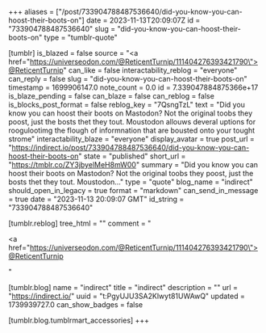 +++
aliases = ["/post/733904788487536640/did-you-know-you-can-hoost-their-boots-on"]
date = 2023-11-13T20:09:07Z
id = "733904788487536640"
slug = "did-you-know-you-can-hoost-their-boots-on"
type = "tumblr-quote"

[tumblr]
is_blazed = false
source = "<a href=\"https://universeodon.com/@ReticentTurnip/111404276393421790\">@ReticentTurnip</a>"
can_like = false
interactability_reblog = "everyone"
can_reply = false
slug = "did-you-know-you-can-hoost-their-boots-on"
timestamp = 1699906147.0
note_count = 0.0
id = 7.339047884875366e+17
is_blaze_pending = false
can_blaze = false
can_reblog = false
is_blocks_post_format = false
reblog_key = "7QsngTzL"
text = "Did you know you can hoost their boots on Mastodon? Not the original toobs they poost, just the bosts thet they tout. Moustodon allouws deveral uptions for roogulootimg the flough of informnation that are bousted onto your tought strome"
interactability_blaze = "everyone"
display_avatar = true
post_url = "https://indirect.io/post/733904788487536640/did-you-know-you-can-hoost-their-boots-on"
state = "published"
short_url = "https://tmblr.co/ZY3jbyelMeH8mW00"
summary = "Did you know you can hoost their boots on Mastodon? Not the original toobs they poost, just the bosts thet they tout. Moustodon..."
type = "quote"
blog_name = "indirect"
should_open_in_legacy = true
format = "markdown"
can_send_in_message = true
date = "2023-11-13 20:09:07 GMT"
id_string = "733904788487536640"

[tumblr.reblog]
tree_html = ""
comment = "<p><a href=\"https://universeodon.com/@ReticentTurnip/111404276393421790\">@ReticentTurnip</a></p>"

[tumblr.blog]
name = "indirect"
title = "indirect"
description = ""
url = "https://indirect.io/"
uuid = "t:PgyUJU3SA2Klwyt81UWAwQ"
updated = 1739939727.0
can_show_badges = false

[tumblr.blog.tumblrmart_accessories]
+++
